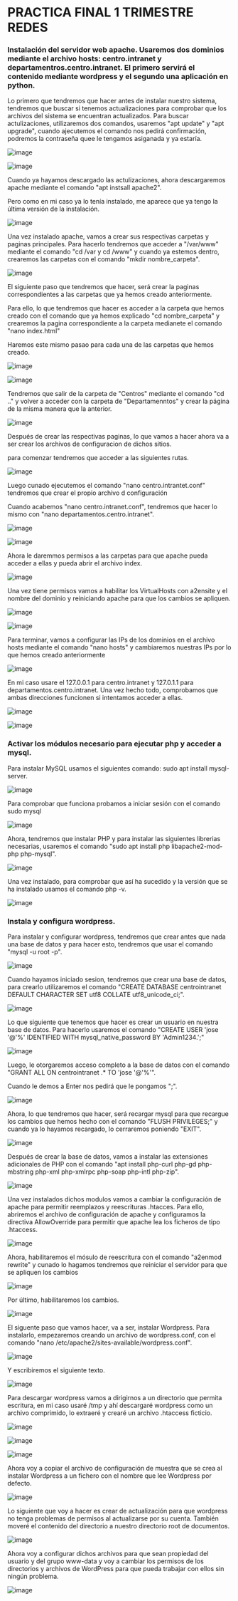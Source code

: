 # PRACTICA FINAL 1 TRIMESTRE REDES

### Instalación del servidor web apache. Usaremos dos dominios mediante el archivo hosts: centro.intranet y departamentros.centro.intranet. El primero servirá el contenido mediante wordpress y el segundo una aplicación en python.

Lo primero que tendremos que hacer antes de instalar nuestro sistema, tendremos que buscar si tenemos actualizaciones para comprobar que los archivos del sistema se encuentran actualizados. Para buscar actulizaciones, utilizaremos dos comandos, usaremos "apt update" y "apt upgrade", cuando ajecutemos el comando nos pedirá confirmación, podremos la contraseña quee le tengamos asiganada y ya estaría.

![image](https://github.com/Josex02/SREI-ASIR2/assets/91255971/d022e8cb-565b-494c-8a9c-026efaaa3043)

![image](https://github.com/Josex02/SREI-ASIR2/assets/91255971/108479b2-300c-4b93-853e-d615f2194496)

Cuando ya hayamos descargado las actulizaciones, ahora descargaremos apache mediante el comando "apt instsall apache2".

Pero como en mi caso ya lo tenía instalado, me aparece que ya tengo la última versión de la instalación.

![image](https://github.com/Josex02/SREI-ASIR2/assets/91255971/e6bcd3d5-ebc0-4077-b8b9-5b1d70e9aae1)

Una vez instalado apache, vamos a crear sus respectivas carpetas y paginas principales. Para hacerlo tendremos que acceder a "/var/www" mediante el comando "cd /var y cd /www" y cuando ya estemos dentro, crearemos las carpetas con el comando "mkdir nombre_carpeta".

![image](https://github.com/Josex02/SREI-ASIR2/assets/91255971/a1af02a0-b15c-4985-a0a9-27029e9d676d)

El siguiente paso que tendremos que hacer, será crear la paginas correspondientes a las carpetas que ya hemos creado anteriormente.

Para ello, lo que tendremos que hacer es acceder a la carpeta que hemos creado con el comando que ya hemos explicado "cd nombre_carpeta" y crearemos la pagina correspondiente a la carpeta medianete el comando "nano index.html"

Haremos este mismo pasao para cada una de las carpetas que hemos creado.

![image](https://github.com/Josex02/SREI-ASIR2/assets/91255971/eb61fe5b-d5e4-44dd-aba4-b2619c3acce6)

![image](https://github.com/Josex02/SREI-ASIR2/assets/91255971/22e7b037-ec50-4a36-8a95-d36a6a8f580c)

Tendremos que salir de la carpeta de "Centros" mediante el comando "cd .." y volver a acceder con la carpeta de "Departamenntos" y crear la página de la misma manera que la anterior.

![image](https://github.com/Josex02/SREI-ASIR2/assets/91255971/6dd9e7c7-cfe6-46c7-806e-6322e835b152)

Después de crear las respectivas paginas, lo que vamos a hacer ahora va a ser crear los archivos de configuracion de dichos sitios.

para comenzar tendremos que acceder a las siguientes rutas.

![image](https://github.com/Josex02/SREI-ASIR2/assets/91255971/2fa6e85b-ca9e-4435-8cd6-2e0849667a28)

Luego cunado ejecutemos el comando "nano centro.intrantet.conf" tendremos que crear el propio archivo d configuración

Cuando acabemos "nano centro.intranet.conf", tendremos que hacer lo mismo con "nano departamentos.centro.intranet".

![image](https://github.com/Josex02/SREI-ASIR2/assets/91255971/a3073ed3-aaa3-4813-a03e-34c6739ea976)

![image](https://github.com/Josex02/SREI-ASIR2/assets/91255971/1bfbf2e1-68d3-4f8f-93c7-f61bb1721554)

Ahora le daremmos permisos a las carpetas para que apache pueda acceder a ellas y pueda abrir el archivo index.

![image](https://github.com/Josex02/SREI-ASIR2/assets/91255971/8a0903c9-e9e1-4eb1-9558-0f0f450eebb0)

Una vez tiene permisos vamos a habilitar los VirtualHosts con a2ensite y el nombre del dominio y reiniciando apache para que los cambios se apliquen.

![image](https://github.com/Josex02/SREI-ASIR2/assets/91255971/58c17641-83c0-479f-997a-b35b2fd9f35d)

![image](https://github.com/Josex02/SREI-ASIR2/assets/91255971/476b5ba9-95a0-4294-bd55-466324960f85)


Para terminar, vamos a configurar las IPs de los  dominios en el archivo hosts mediante el comando "nano hosts" y cambiaremos nuestras IPs por lo que hemos creado anteriormente

![image](https://github.com/Josex02/SREI-ASIR2/assets/91255971/56b690e5-ec24-40a2-8a5d-0e62149604e3)

En mi caso usare el 127.0.0.1 para centro.intranet y 127.0.1.1 para departamentos.centro.intranet. Una vez hecho todo, comprobamos que ambas direcciones funcionen si intentamos acceder a ellas.

![image](https://github.com/Josex02/SREI-ASIR2/assets/91255971/07e79d92-29c7-4368-b3f7-7ab46a5174c3)

![image](https://github.com/Josex02/SREI-ASIR2/assets/91255971/6ec71a6c-ebf0-4a10-9347-5ef1b62f8cdf)


### Activar los módulos necesario para ejecutar php y acceder a mysql.

Para instalar MySQL usamos el siguientes comando: sudo apt install mysql-server.

![image](https://github.com/Josex02/SREI-ASIR2/assets/91255971/aa2b89af-250f-4b30-9bb0-9dc946a2212d)

Para comprobar que funciona probamos a iniciar sesión con el comando sudo mysql

![image](https://github.com/Josex02/SREI-ASIR2/assets/91255971/052cad67-025c-4c51-a37a-30311fec0f3f)

Ahora, tendremos que instalar PHP y para instalar las siguientes librerias necesarias, usaremos el comando "sudo apt install php libapache2-mod-php php-mysql".

![image](https://github.com/Josex02/SREI-ASIR2/assets/91255971/819dbeaf-cb4a-4152-a22c-2afcfb4e3a2f)

Una vez instalado, para comprobar que así ha sucedido y la versión que se ha instalado usamos el comando php -v.

![image](https://github.com/Josex02/SREI-ASIR2/assets/91255971/54151f81-47a5-41a7-a9dc-28da75af3314)

### Instala y configura wordpress.

Para instalar y configurar wordpress, tendremos que crear antes que nada una base de datos y para hacer esto, tendremos que usar el comando "mysql -u root -p".

![image](https://github.com/Josex02/SREI-ASIR2/assets/91255971/6a74b25d-b7e9-4a3c-a8ec-c7b2a8c9f00a)

Cuando hayamos iniciado sesion, tendremos que crear una base de datos, para crearlo utilizaremos el comando "CREATE DATABASE centrointranet DEFAULT CHARACTER SET utf8 COLLATE utf8_unicode_ci;".

![image](https://github.com/Josex02/SREI-ASIR2/assets/91255971/ce47b179-308f-418f-ac6c-47a6dca225ea)

Lo que siguiente que tenemos que hacer es crear un usuario en nuestra base de datos. Para hacerlo usaremos el comando "CREATE USER 'jose '@'%' IDENTIFIED WITH mysql_native_password BY 'Admin1234.';"

![image](https://github.com/Josex02/SREI-ASIR2/assets/91255971/df90cde5-1dfe-48c6-a34a-7418f148965b)

Luego, le otorgaremos acceso completo a la base de datos con el comando "GRANT ALL ON centrointranet .* TO 'jose '@'%'".

Cuando le  demos a Enter nos pedirá que le pongamos ";".

![image](https://github.com/Josex02/SREI-ASIR2/assets/91255971/4adb6088-0658-456d-97b1-9c1af8b0d760)

Ahora, lo que tendremos que hacer, será recargar mysql para que recargue los cambios que hemos hecho con el comando "FLUSH PRIVILEGES;"  y cuando ya lo hayamos recargado, lo cerraremos poniendo "EXIT".

![image](https://github.com/Josex02/SREI-ASIR2/assets/91255971/caf4be8c-5f7d-4036-ac30-e410b3fc2bee)

Después de crear la base de datos, vamos a instalar las extensiones adicionales de PHP con el comando "apt install php-curl php-gd php-mbstring php-xml php-xmlrpc php-soap php-intl php-zip".

![image](https://github.com/Josex02/SREI-ASIR2/assets/91255971/5dc87808-73df-492c-b422-42ad297af91a)

Una vez instalados dichos modulos vamos a cambiar la configuración de apache para permitir reemplazos y reescrituras .htacces. Para ello, abriremos el archivo de configuración de apache y configuramos la directiva AllowOverride para permitir que apache lea los ficheros de tipo .htaccess.

![image](https://github.com/Josex02/SREI-ASIR2/assets/91255971/4790f749-d96c-417d-9c53-5438957759ca)

Ahora, habilitaremos el mósulo de reescritura con el comando "a2enmod rewrite" y cunado lo hagamos tendremos que reiniciar el servidor para que se apliquen los cambios

![image](https://github.com/Josex02/SREI-ASIR2/assets/91255971/fde3934e-55c6-4e19-afdf-12a9dc2d22e5)

Por último, habilitaremos los cambios.

![image](https://github.com/Josex02/SREI-ASIR2/assets/91255971/febfda47-90fc-4581-ad4a-af235a5ca30d)

El siguente paso que vamos hacer, va a ser, instalar Wordpress. Para instalarlo, empezaremos creando un archivo de wordpress.conf, con el comando "nano /etc/apache2/sites-available/wordpress.conf".

![image](https://github.com/Josex02/SREI-ASIR2/assets/91255971/a63deca6-a2d6-46a5-a1f2-f949681b0ac7)

Y escribiremos el siguiente texto.

![image](https://github.com/Josex02/SREI-ASIR2/assets/91255971/2c6a7846-d180-4171-a07b-e4add7f1e311)

Para descargar wordpress vamos a dirigirnos a un directorio que permita escritura, en mi caso usaré /tmp y ahí descargaré wordpress como un archivo comprimido, lo extraeré y crearé un archivo .htaccess ficticio.

![image](https://github.com/Josex02/SREI-ASIR2/assets/91255971/58738461-3366-4f74-8971-d15fd1a2e69e)

![image](https://github.com/Josex02/SREI-ASIR2/assets/91255971/33c9e47e-0e5a-4e2d-bccc-fdc0ef7a0a62)

![image](https://github.com/Josex02/SREI-ASIR2/assets/91255971/d63d8e20-cc63-4332-a302-69b302d847a4)

Ahora voy a copiar el archivo de configuración de muestra que se crea al instalar Wordpress a un fichero con el nombre que lee Wordpress por defecto.

![image](https://github.com/Josex02/SREI-ASIR2/assets/91255971/98bf0bbe-5c28-4534-ac89-89c453d5eeba)

Lo siguiente que voy a hacer es crear de actualización para que wordpress no tenga problemas de permisos al actualizarse por su cuenta. También moveré el contenido del directorio a nuestro directorio root de documentos.

![image](https://github.com/Josex02/SREI-ASIR2/assets/91255971/df580d53-1f8d-481e-ac23-8e47c7393685)

Ahora voy a configurar dichos archivos para que sean propiedad del usuario y del grupo www-data y voy a cambiar los permisos de los directorios y archivos de WordPress para que pueda trabajar con ellos sin ningún problema.

![image](https://github.com/Josex02/SREI-ASIR2/assets/91255971/f89c5e70-3517-4171-b57e-d4b28d5daf53)


































